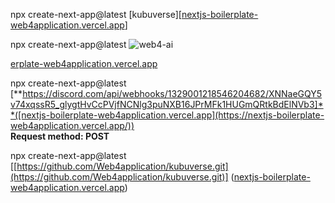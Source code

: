 npx create-next-app@latest [kubuverse][[nextjs-boilerplate-web4application.vercel.app](https://nextjs-boilerplate-web4application.vercel.app/)]  
  
  
npx create-next-app@latest ![web4-ai]([nextjs-boil](https://nextjs-boilerplate-web4application.vercel.app/))  
  
[erplate-web4application.vercel.app](https://nextjs-boilerplate-web4application.vercel.app/)  
  
npx create-next-app@latest [**https://discord.com/api/webhooks/1329001218546204682/XNNaeGQY5v74xqssR5_glygtHvCcPVjfNCNlg3puNXB16JPrMFk1HUGmQRtkBdElNVb3]**([nextjs-boilerplate-web4application.vercel.app](https://nextjs-boilerplate-web4application.vercel.app/))  
**Request method: POST**  
  
npx create-next-app@latest [[https://github.com/Web4application/kubuverse.git](https://github.com/Web4application/kubuverse.git)] ([nextjs-boilerplate-web4application.vercel.app](https://nextjs-boilerplate-web4application.vercel.app/))  
